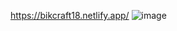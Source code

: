 https://bikcraft18.netlify.app/
![image](https://github.com/user-attachments/assets/c978866c-7902-4c0c-8278-e5258f731c05)

